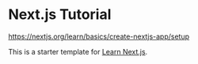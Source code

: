 # Next.js Tutorial

https://nextjs.org/learn/basics/create-nextjs-app/setup

This is a starter template for [Learn Next.js](https://nextjs.org/learn).
